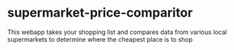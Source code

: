 # supermarket-price-comparitor
This webapp takes your shopping list and compares data from various local supermarkets to determine where the cheapest place is to shop
